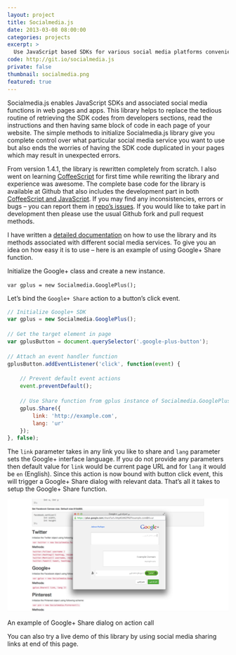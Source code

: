 ```yaml
---
layout: project
title: Socialmedia.js
date: 2013-03-08 08:00:00
categories: projects
excerpt: >
  Use JavaScript based SDKs for various social media platforms conveniently.
code: http://git.io/socialmedia.js
private: false
thumbnail: socialmedia.png
featured: true
---
```


Socialmedia.js enables JavaScript SDKs and associated social media functions in web pages and apps. This library helps to replace the tedious routine of retrieving the SDK codes from developers sections, read the instructions and then having same block of code in each page of your website. The simple methods to initialize Socialmedia.js library give you complete control over what particular social media service you want to use but also ends the worries of having the SDK code duplicated in your pages which may result in unexpected errors.

From version 1.4.1, the library is rewritten completely from scratch. I also went on learning [CoffeeScript](http://coffeescript.org) for first time while rewriting the library and experience was awesome. The complete base code for the library is available at Github that also includes the development part in both [CoffeeScript and JavaScript](https://github.com/jabranr/Socialmedia/tree/master/dev). If you may find any inconsistencies, errors or bugs – you can report them in [repo’s issues](https://github.com/jabranr/Socialmedia/issues). If you would like to take part in development then please use the usual Github fork and pull request methods.

I have written a [detailed documentation](https://github.com/jabranr/Socialmedia#documentation) on how to use the library and its methods associated with different social media services. To give you an idea on how easy it is to use – here is an example of using Google+ Share function.

Initialize the Google+ class and create a new instance.

`var gplus = new Socialmedia.GooglePlus();`

Let’s bind the `Google+ Share` action to a button’s click event.

```javascript
// Initialize Google+ SDK
var gplus = new Socialmedia.GooglePlus();

// Get the target element in page
var gplusButton = document.querySelector('.google-plus-button');

// Attach an event handler function
gplusButton.addEventListener('click', function(event) {

	// Prevent default event actions
	event.preventDefault();

	// Use Share function from gplus instance of Socialmedia.GooglePlus class
	gplus.Share({
		link: 'http://example.com',
		lang: 'ur'
	});
}, false);
```

The `link` parameter takes in any link you like to share and `lang` parameter sets the Google+ interface language. If you do not provide any parameters then default value for `link` would be current page URL and for `lang` it would be `en` (English). Since this action is now bound with button click event, this will trigger a Google+ Share dialog with relevant data. That’s all it takes to setup the Google+ Share function.

<img src="../../assets/images/google-plus-share-dialog-example.png" alt="" class="img-responsive">
<p class="help-block">An example of Google+ Share dialog on action call</p>

You can also try a live demo of this library by using social media sharing links at end of this page.